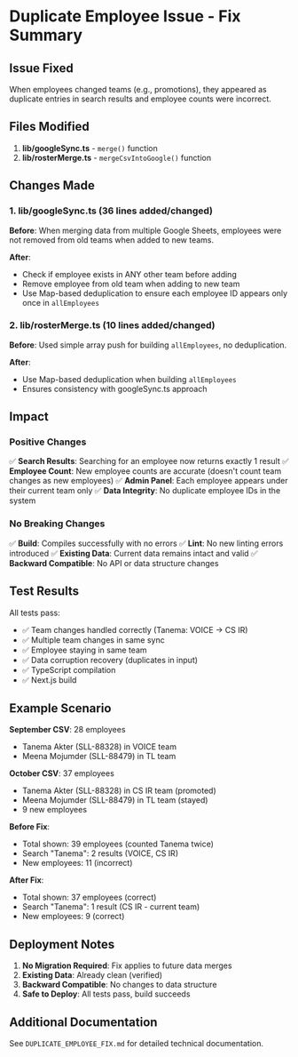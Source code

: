 # Duplicate Employee Issue - Fix Summary

## Issue Fixed
When employees changed teams (e.g., promotions), they appeared as duplicate entries in search results and employee counts were incorrect.

## Files Modified
1. **lib/googleSync.ts** - `merge()` function
2. **lib/rosterMerge.ts** - `mergeCsvIntoGoogle()` function

## Changes Made

### 1. lib/googleSync.ts (36 lines added/changed)
**Before**: When merging data from multiple Google Sheets, employees were not removed from old teams when added to new teams.

**After**: 
- Check if employee exists in ANY other team before adding
- Remove employee from old team when adding to new team
- Use Map-based deduplication to ensure each employee ID appears only once in `allEmployees`

### 2. lib/rosterMerge.ts (10 lines added/changed)
**Before**: Used simple array push for building `allEmployees`, no deduplication.

**After**: 
- Use Map-based deduplication when building `allEmployees`
- Ensures consistency with googleSync.ts approach

## Impact

### Positive Changes
✅ **Search Results**: Searching for an employee now returns exactly 1 result
✅ **Employee Count**: New employee counts are accurate (doesn't count team changes as new employees)
✅ **Admin Panel**: Each employee appears under their current team only
✅ **Data Integrity**: No duplicate employee IDs in the system

### No Breaking Changes
✅ **Build**: Compiles successfully with no errors
✅ **Lint**: No new linting errors introduced
✅ **Existing Data**: Current data remains intact and valid
✅ **Backward Compatible**: No API or data structure changes

## Test Results

All tests pass:
- ✅ Team changes handled correctly (Tanema: VOICE → CS IR)
- ✅ Multiple team changes in same sync
- ✅ Employee staying in same team
- ✅ Data corruption recovery (duplicates in input)
- ✅ TypeScript compilation
- ✅ Next.js build

## Example Scenario

**September CSV**: 28 employees
- Tanema Akter (SLL-88328) in VOICE team
- Meena Mojumder (SLL-88479) in TL team

**October CSV**: 37 employees
- Tanema Akter (SLL-88328) in CS IR team (promoted)
- Meena Mojumder (SLL-88479) in TL team (stayed)
- 9 new employees

**Before Fix**:
- Total shown: 39 employees (counted Tanema twice)
- Search "Tanema": 2 results (VOICE, CS IR)
- New employees: 11 (incorrect)

**After Fix**:
- Total shown: 37 employees (correct)
- Search "Tanema": 1 result (CS IR - current team)
- New employees: 9 (correct)

## Deployment Notes

1. **No Migration Required**: Fix applies to future data merges
2. **Existing Data**: Already clean (verified)
3. **Backward Compatible**: No changes to data structure
4. **Safe to Deploy**: All tests pass, build succeeds

## Additional Documentation

See `DUPLICATE_EMPLOYEE_FIX.md` for detailed technical documentation.
